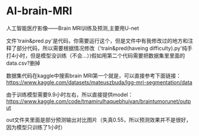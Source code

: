 # AI-brain-MRI
人工智能医疗影像——Brain MRI训练及预测,主要用U-net                 

文件'train&pred.py'是代码，你需要运行这个，但是文件中有我修改过的地方和注释了部分代码，所以需要根据情况修改（'train&pred(haveing difficulty).py'纯手打4小时，但是模型没训练（不会...）)假如用第二个代码需要把数据集里里面的data.csv?删掉       

数据集代码在kaggle中搜索brain MRI第一个就是，可以直接参考下面链接：             
https://www.kaggle.com/datasets/mateuszbuda/lgg-mri-segmentation/data    

由于训练模型需要9.9小时左右，所以直接提供model：   
https://www.kaggle.com/code/tmamirulhaquebhuiyan/braintumorunet/output        

out文件夹里面是部分预测输出对比图片（失真0.55，所以预测效果并不是很好，因为模型只训练了1小时）



